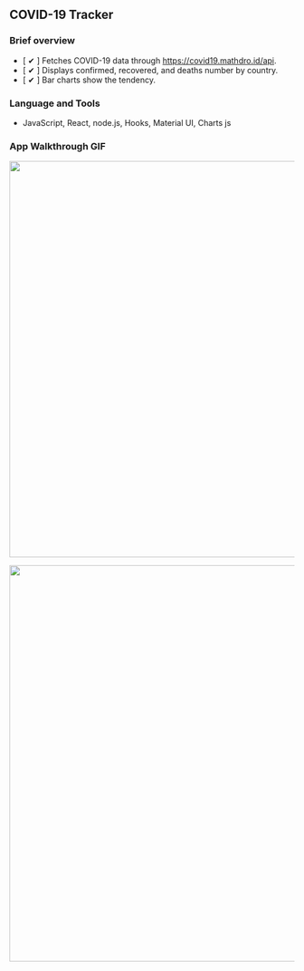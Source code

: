 ## COVID-19 Tracker

### Brief overview

- [ ✔ ] Fetches COVID-19 data through https://covid19.mathdro.id/api.
- [ ✔ ] Displays confirmed, recovered, and deaths number by country.
- [ ✔ ] Bar charts show the tendency.

### Language and Tools
- JavaScript, React, node.js, Hooks, Material UI, Charts js

### App Walkthrough GIF

<img src="http://g.recordit.co/7fIGUC2yjt.gif" width=700><br>

<img src="http://g.recordit.co/YlOYRTgVrF.gif" width=700><br>
